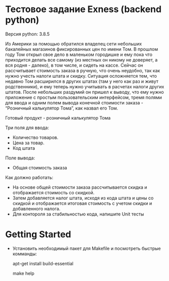 # Тестовое задание Exness (backend python)
Версия python: 3.8.5

Из Америки за помощью обратился владелец сети небольших
бакалейных магазинов фиксированных цен по имени Том.
В прошлом году Том открыл свое дело в маленьком городишке и
ему пока что приходится делать все самому (из местных он
никому не доверяет, а вся родня - далеко), в том числе, и сидеть
на кассе. Сейчас он рассчитывает стоимость заказа в ручную, что
очень неудобно, так как нужно учесть налоги штата и скидку.
Ситуация осложняется тем, что недавно Том расширился в других
штатах (там у него как раз и живут родственники), и ему теперь
нужно учитывать в расчетах налоги других штатов.
После небольших раздумий он пришел к выводу, что ему нужно
приложение с простым пользовательским интерфейсом, тремя
полями для ввода и одним полем вывода конечной стоимости
заказа - “Розничный калькулятор Тома”, как назвал его Том.

Готовый продукт - розничный калькулятор Тома

Три поля для ввода:
* Количество товаров.
* Цена за товар.
* Код штата

Поле вывода:
* Общая стоимость заказа

Как должно работать:
* На основе общей стоимости заказа рассчитывается скидка и
отображается стоимость со скидкой.
* Затем добавляется налог штата, исходя из кода штата и цены
со скидкой и отображается итоговая стоимость с учетом
скидки и добавленного налога.
* Для контороля за стабильностью кода, напишите Unit тесты

# Getting Started
* Установить необходимый пакет для Makefile и посмотреть быстрые комманды:
    

    apt-get install build-essential

    make help
